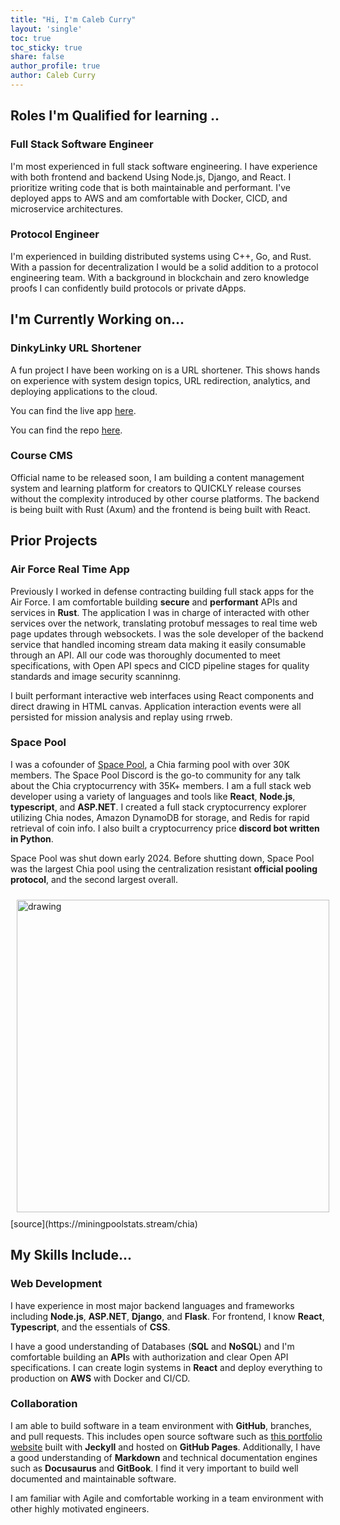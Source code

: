 ```yaml
---
title: "Hi, I'm Caleb Curry"
layout: 'single'
toc: true
toc_sticky: true
share: false
author_profile: true
author: Caleb Curry
---
```


<link rel="stylesheet" href="assets/css/custom.css">


## Roles I'm Qualified for learning ..

### Full Stack Software Engineer

I'm most experienced in full stack software engineering. I have experience with both frontend and backend Using Node.js, Django, and React. I prioritize writing code that is both maintainable and performant. I've deployed apps to AWS and am comfortable with Docker, CICD, and microservice architectures.

### Protocol Engineer

I'm experienced in building distributed systems using C++, Go, and Rust. With a passion for decentralization I would be a solid addition to a protocol engineering team. With a background in blockchain and zero knowledge proofs I can confidently build protocols or private dApps.

## I'm Currently Working on...

### DinkyLinky URL Shortener

A fun project I have been working on is a URL shortener. This shows hands on experience with system design topics, URL redirection, analytics, and deploying applications to the cloud.

You can find the live app [here](#).

You can find the repo [here](#).

### Course CMS

Official name to be released soon, I am building a content management system and learning platform for creators to QUICKLY release courses without the complexity introduced by other course platforms. The backend is being built with Rust (Axum) and the frontend is being built with React.

## Prior Projects

### Air Force Real Time App

Previously I worked in defense contracting building full stack apps for the Air Force. I am comfortable building **secure** and **performant** APIs and services in **Rust**. The application I was in charge of interacted with other services over the network, translating protobuf messages to real time web page updates through websockets. I was the sole developer of the backend service that handled incoming stream data making it easily consumable through an API. All our code was thoroughly documented to meet specifications, with Open API specs and CICD pipeline stages for quality standards and image security scanninng.

I built performant interactive web interfaces using React components and direct drawing in HTML canvas. Application interaction events were all persisted for mission analysis and replay using rrweb.

### Space Pool

I was a cofounder of [Space Pool](http://pool.space), a Chia farming pool with over 30K members. The Space Pool Discord is the go-to community for any talk about the Chia cryptocurrency with 35K+ members. I am a full stack web developer using a variety of languages and tools like **React**, **Node.js**, **typescript**, and **ASP.NET**. I created a full stack cryptocurrency explorer utilizing Chia nodes, Amazon DynamoDB for storage, and Redis for rapid retrieval of coin info. I also built a cryptocurrency price **discord bot written in Python**.

Space Pool was shut down early 2024. Before shutting down, Space Pool was the largest Chia pool using the centralization resistant **official pooling protocol**, and the second largest overall.

<img style="padding: 10px;" src="assets/images/pool-rank.png" alt="drawing" width="500"/>  
[source](https://miningpoolstats.stream/chia)

## My Skills Include...

### Web Development

I have experience in most major backend languages and frameworks including **Node.js**, **ASP.NET**, **Django**, and **Flask**. For frontend, I know **React**, **Typescript**, and the essentials of **CSS**.

I have a good understanding of Databases (**SQL** and **NoSQL**) and I'm comfortable building an **API**s with authorization and clear Open API specifications. I can create login systems in **React** and deploy everything to production on **AWS** with Docker and CI/CD.

### Collaboration

I am able to build software in a team environment with **GitHub**, branches, and pull requests. This includes open source software such as [this portfolio website](https://github.com/codebreakthrough-com/comdebreakthrough-com.io) built with **Jeckyll** and hosted on **GitHub Pages**. Additionally, I have a good understanding of **Markdown** and technical documentation engines such as **Docusaurus** and **GitBook**. I find it very important to build well documented and maintainable software.

I am familiar with Agile and comfortable working in a team environment with other highly motivated engineers.
